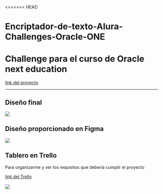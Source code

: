 <<<<<<< HEAD

# Encriptador-de-texto-Alura-Challenges-Oracle-ONE

# Challenge para el curso de Oracle next education

<a href="https://metaldev-06.github.io/Encriptador-de-texto-Alura-Challenges-Oracle-ONE/">
    link del proyecto
</a>
<hr>
<h2>Diseño final</h2>
<img src="https://cdn.discordapp.com/attachments/963137601152364554/1005369105483829288/unknown.png">

<h2>Diseño proporcionado en Figma</h2>
<img src="https://cdn.discordapp.com/attachments/963137601152364554/1005369600298459186/unknown.png">

<h2>Tablero en Trello</h2>
<p>
    Para organizarme y ver los requisitos que debería cumplir el proyecto
</p>

<a href="https://trello.com/invite/b/ohC7jU1B/653804bf1e34218ced826c0389a45447/encriptador-de-texto-alura-challenges-one">
    link del Trello
</a>
<br><br>
<img src="https://cdn.discordapp.com/attachments/963137601152364554/1005371824789524500/unknown.png">
